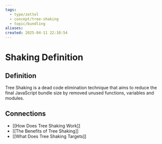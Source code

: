 ```yaml
---
tags:
  - type/zettel
  - concept/tree-shaking
  - topic/bundling
aliases: 
created: 2025-04-11 22:10:54
---
```

# Shaking Definition

## Definition

Tree Shaking is a dead code elimination technique that aims to reduce the final JavaScript bundle size by removed unused functions, variables and modules.

## Connections

* [[How Does Tree Shaking Work]]
* [[The Benefits of Tree Shaking]]
* [[What Does Tree Shaking Targets]]